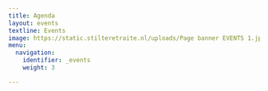 ```yaml
---
title: Agenda
layout: events
textline: Events
image: https://static.stilteretraite.nl/uploads/Page banner EVENTS 1.jpg
menu:
  navigation:
    identifier: _events
    weight: 3

---
```

